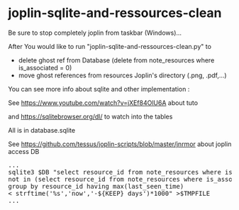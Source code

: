 # joplin-sqlite-and-ressources-clean

Be sure to stop completely joplin from taskbar (Windows)...

After You would like to run "joplin-sqlite-and-ressources-clean.py" to 

- delete ghost ref from Database (delete from note_resources where is_associated = 0)
- move ghost references from resources Joplin's directory (.png, .pdf,...) 


You can see more info about sqlite and other implementation :

See https://www.youtube.com/watch?v=jXEf84OlU6A about tuto

and  https://sqlitebrowser.org/dl/ to watch into the tables

All is in database.sqlite

See https://github.com/tessus/joplin-scripts/blob/master/jnrmor about joplin access DB

<pre>
...
sqlite3 $DB "select resource_id from note_resources where is_associated = 0 and resource_id 
not in (select resource_id from note_resources where is_associated = 1) 
group by resource_id having max(last_seen_time) 
< strftime('%s','now','-${KEEP} days')*1000" >$TMPFILE
...
</pre>
